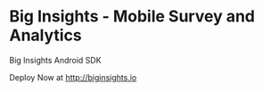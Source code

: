 # Big Insights - Mobile Survey and Analytics
Big Insights Android SDK

Deploy Now at http://biginsights.io
